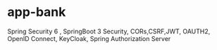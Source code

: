 # app-bank
Spring Security 6 , SpringBoot 3 Security, CORs,CSRF,JWT, OAUTH2, OpenID Connect, KeyCloak, Spring Authorization Server